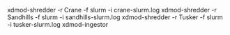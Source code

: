 xdmod-shredder -r Crane -f slurm -i crane-slurm.log
xdmod-shredder -r Sandhills -f slurm -i sandhills-slurm.log
xdmod-shredder -r Tusker -f slurm -i tusker-slurm.log
xdmod-ingestor

